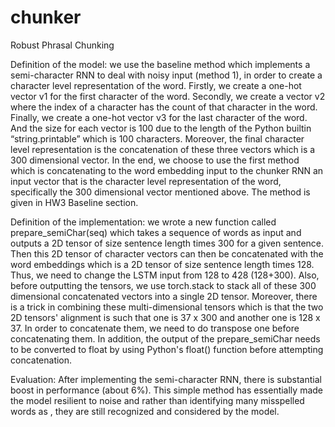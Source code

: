# chunker
Robust Phrasal Chunking

Definition of the model: we use the baseline method which implements a semi-character RNN to deal with noisy input (method 1), in order to create a character level representation of the word. Firstly, we create a one-hot vector v1 for the first character of the word. Secondly, we create a vector v2 where the index of a character has the count of that character in the word. Finally, we create a one-hot vector v3 for the last character of the word. And the size for each vector is 100 due to the length of the Python builtin “string.printable” which is 100 characters. Moreover, the final character level representation is the concatenation of these three vectors which is a 300 dimensional vector. In the end, we choose to use the first method which is concatenating to the word embedding input to the chunker RNN an input vector that is the character level representation of the word, specifically the 300 dimensional vector mentioned above. The method is given in HW3 Baseline section.

Definition of the implementation: we wrote a new function called prepare_semiChar(seq) which takes a sequence of words as input and outputs a 2D tensor of size sentence length times 300 for a given sentence. Then this 2D tensor of character vectors can then be concatenated with the word embeddings which is a 2D tensor of size sentence length times 128. Thus, we need to change the LSTM input from 128 to 428 (128+300). Also, before outputting the tensors, we use torch.stack to stack all of these 300 dimensional concatenated vectors into a single 2D tensor. Moreover, there is a trick in combining these multi-dimensional tensors which is that the two 2D tensors' alignment is such that one is 37 x 300 and another one is 128 x 37. In order to concatenate them, we need to do transpose one before concatenating them. In addition, the output of the prepare_semiChar needs to be converted to float by using Python's float() function before attempting concatenation. 

Evaluation: After implementing the semi-character RNN, there is substantial boost in performance (about 6%). This simple method has essentially made the model resilient to noise and rather than identifying many misspelled words as <unkown>, they are still recognized and considered by the model.
